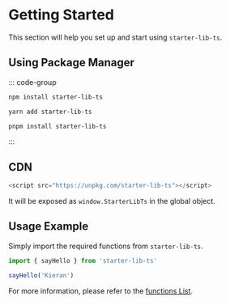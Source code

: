 # Getting Started

This section will help you set up and start using `starter-lib-ts`.

## Using Package Manager

::: code-group

```sh [npm]
npm install starter-lib-ts
```

```sh [yarn]
yarn add starter-lib-ts
```

```sh [pnpm]
pnpm install starter-lib-ts
```
:::

## CDN

```js
<script src="https://unpkg.com/starter-lib-ts"></script>
```

It will be exposed as `window.StarterLibTs` in the global object.

## Usage Example

Simply import the required functions from `starter-lib-ts`.

```js
import { sayHello } from 'starter-lib-ts'

sayHello('Kieran')
```

For more information, please refer to the [functions List](/functions/index).
